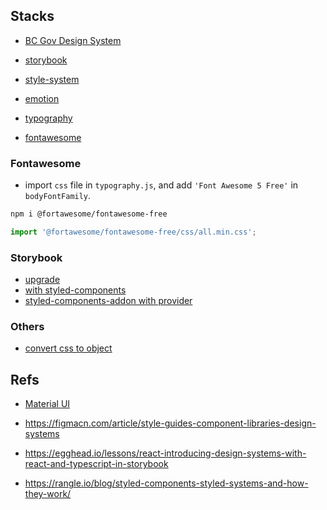 ## Stacks

- [BC Gov Design System](https://developer.gov.bc.ca/Design-System/About-the-Design-System)

- [storybook](https://www.learnstorybook.com/)

- [style-system](https://styled-system.com/)

- [emotion](https://github.com/emotion-js/emotion)

- [typography](https://github.com/KyleAMathews/typography.js)

- [fontawesome](https://fontawesome.com/)

### Fontawesome

- import `css` file in `typography.js`, and add `'Font Awesome 5 Free'` in `bodyFontFamily`.

```bash
npm i @fortawesome/fontawesome-free
```

```js
import '@fortawesome/fontawesome-free/css/all.min.css';
```

### Storybook

- [upgrade](https://medium.com/storybookjs/storybook-6-migration-guide-200346241bb5)
- [with styled-components](https://github.com/echoulen/storybook-addon-styled-component-theme)
- [styled-components-addon with provider](https://medium.com/encode/setting-up-storybook-with-material-ui-and-styled-components-5bdacb6db866)

### Others

- [convert css to object](https://staxmanade.com/CssToReact/)

## Refs

- [Material UI](https://material-ui.com/)

- https://figmacn.com/article/style-guides-component-libraries-design-systems

- https://egghead.io/lessons/react-introducing-design-systems-with-react-and-typescript-in-storybook

- https://rangle.io/blog/styled-components-styled-systems-and-how-they-work/

